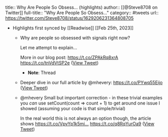 title:: Why Are People So Obsess... (highlights)
author:: [[@Steve8708 on Twitter]]
full-title:: "Why Are People So Obsess..."
category:: #tweets
url:: https://twitter.com/Steve8708/status/1629206231364808705

- Highlights first synced by [[Readwise]] [[Feb 25th, 2023]]
	- Why are people so obsessed with signals right now?
	  
	  Let me attempt to explain...
	  
	  More in our blog post: https://t.co/ZPAkRq8xrA https://t.co/tnVdVtSP2e ([View Tweet](https://twitter.com/Steve8708/status/1629206231364808705))
		- **Note**: Thread
	- Deeper dive in our full article by @mhevery: https://t.co/PYwq55Eijo ([View Tweet](https://twitter.com/Steve8708/status/1629206233273204737))
	- @mhevery Small but important correction - in these trivial examples you *can* use setCount(count => count + 1) to get around one issue I showed (assuming your code is that simple/trivial)
	  
	  In the real world this is not always an option though, the article shows https://t.co/VpvYp1k5mi… https://t.co/q8RqYurOa9 ([View Tweet](https://twitter.com/Steve8708/status/1629244237790470144))